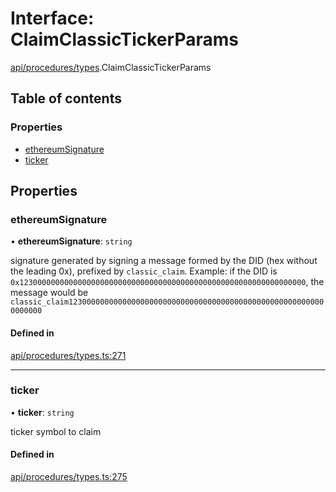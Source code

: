 # Interface: ClaimClassicTickerParams

[api/procedures/types](../wiki/api.procedures.types).ClaimClassicTickerParams

## Table of contents

### Properties

- [ethereumSignature](../wiki/api.procedures.types.ClaimClassicTickerParams#ethereumsignature)
- [ticker](../wiki/api.procedures.types.ClaimClassicTickerParams#ticker)

## Properties

### ethereumSignature

• **ethereumSignature**: `string`

signature generated by signing a message formed by the DID (hex without the leading 0x),
  prefixed by `classic_claim`. Example: if the DID is `0x1230000000000000000000000000000000000000000000000000000000000000`,
  the message would be `classic_claim1230000000000000000000000000000000000000000000000000000000000000`

#### Defined in

[api/procedures/types.ts:271](https://github.com/PolymeshAssociation/polymesh-sdk/blob/31fdce23/src/api/procedures/types.ts#L271)

___

### ticker

• **ticker**: `string`

ticker symbol to claim

#### Defined in

[api/procedures/types.ts:275](https://github.com/PolymeshAssociation/polymesh-sdk/blob/31fdce23/src/api/procedures/types.ts#L275)
